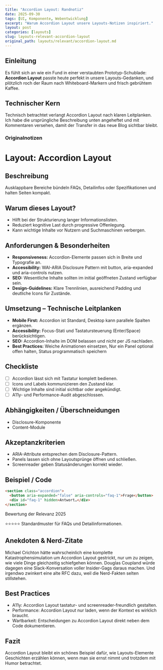 ```yaml
---
title: "Accordion Layout: Randnotiz"
date: 2025-09-30
tags: [UI, Komponente, Webentwicklung]
excerpt: "Warum Accordion Layout unsere Layouts-Notizen inspiriert."
layout: post
categories: [layouts]
slug: layouts-relevant-accordion-layout
original_path: layouts/relevant/accordion-layout.md
---
```


## Einleitung
Es fühlt sich an wie ein Fund in einer verstaubten Prototyp-Schublade: **Accordion Layout** passte heute perfekt in unsere Layouts-Gedanken, und plötzlich roch der Raum nach Whiteboard-Markern und frisch gebrühtem Kaffee.

## Technischer Kern
Technisch betrachtet verlangt Accordion Layout nach klaren Leitplanken. Ich habe die ursprüngliche Beschreibung unten angeheftet und mit Kommentaren versehen, damit der Transfer in das neue Blog sichtbar bleibt.

### Originalnotizen
# Layout: Accordion Layout

## Beschreibung
Ausklappbare Bereiche bündeln FAQs, Detailinfos oder Spezifikationen und halten Seiten kompakt.

## Warum dieses Layout?
- Hilft bei der Strukturierung langer Informationslisten.
- Reduziert kognitive Last durch progressive Offenlegung.
- Kann wichtige Inhalte vor Nutzern und Suchmaschinen verbergen.

## Anforderungen & Besonderheiten
- **Responsiveness:** Accordion-Elemente passen sich in Breite und Typografie an.
- **Accessibility:** WAI-ARIA Disclosure Pattern mit button, aria-expanded und aria-controls nutzen.
- **SEO:** Wesentliche Inhalte sollten im initial geöffneten Zustand verfügbar sein.
- **Design-Guidelines:** Klare Trennlinien, ausreichend Padding und deutliche Icons für Zustände.

## Umsetzung – Technische Leitplanken
- **Mobile First:** Accordion ist Standard, Desktop kann parallele Spalten ergänzen.
- **Accessibility:** Focus-Stati und Tastatursteuerung (Enter/Space) berücksichtigen.
- **SEO:** Accordion-Inhalte im DOM belassen und nicht per JS nachladen.
- **Best Practices:** Weiche Animationen einsetzen, Nur ein Panel optional offen halten, Status programmatisch speichern

## Checkliste
- [ ] Accordion lässt sich mit Tastatur komplett bedienen.
- [ ] Icons und Labels kommunizieren den Zustand klar.
- [ ] Wichtige Inhalte sind initial sichtbar oder angekündigt.
- [ ] A11y- und Performance-Audit abgeschlossen.

## Abhängigkeiten / Überschneidungen
- Disclosure-Komponente
- Content-Module

## Akzeptanzkriterien
- ARIA-Attribute entsprechen dem Disclosure-Pattern.
- Panels lassen sich ohne Layoutsprünge öffnen und schließen.
- Screenreader geben Statusänderungen korrekt wieder.

## Beispiel / Code
```html
<section class="accordion">
  <button aria-expanded="false" aria-controls="faq-1">Frage</button>
  <div id="faq-1" hidden>Antwort…</div>
</section>
```

Bewertung der Relevanz 2025

⭐⭐⭐⭐⭐ Standardmuster für FAQs und Detailinformationen.

## Anekdoten & Nerd-Zitate
Michael Crichton hätte wahrscheinlich eine komplette Katastrophensimulation um Accordion Layout gestrickt, nur um zu zeigen, wie viele Dinge gleichzeitig schiefgehen können. Douglas Coupland würde dagegen eine Slack-Konversation voller Insider-Gags daraus machen. Und irgendwo zwinkert eine alte RFC dazu, weil die Nerd-Fakten selten stillstehen.

## Best Practices
- A11y: Accordion Layout tastatur- und screenreader-freundlich gestalten.
- Performance: Accordion Layout nur laden, wenn der Kontext es wirklich braucht.
- Wartbarkeit: Entscheidungen zu Accordion Layout direkt neben dem Code dokumentieren.

## Fazit
Accordion Layout bleibt ein schönes Beispiel dafür, wie Layouts-Elemente Geschichten erzählen können, wenn man sie ernst nimmt und trotzdem mit Humor betrachtet.

